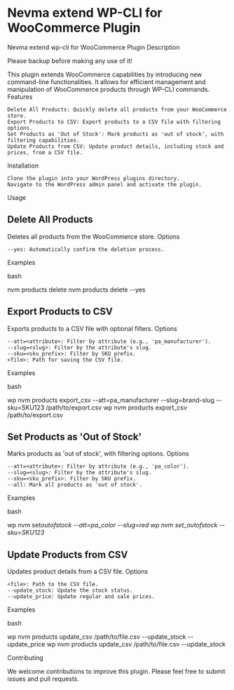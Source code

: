 # Nevma extend WP-CLI for WooCommerce Plugin

Nevma extend wp-cli for WooCommerce Plugin
Description

Please backup before making any use of it!

This plugin extends WooCommerce capabilities by introducing new command-line functionalities. It allows for efficient management and manipulation of WooCommerce products through WP-CLI commands.
Features

    Delete All Products: Quickly delete all products from your WooCommerce store.
    Export Products to CSV: Export products to a CSV file with filtering options.
    Set Products as 'Out of Stock': Mark products as 'out of stock', with filtering capabilities.
    Update Products from CSV: Update product details, including stock and prices, from a CSV file.

Installation

    Clone the plugin into your WordPress plugins directory.
    Navigate to the WordPress admin panel and activate the plugin.

Usage

## Delete All Products

Deletes all products from the WooCommerce store.
Options

    --yes: Automatically confirm the deletion process.

Examples

bash

nvm products delete
nvm products delete --yes

## Export Products to CSV

Exports products to a CSV file with optional filters.
Options

    --att=<attribute>: Filter by attribute (e.g., 'pa_manufacturer').
    --slug=<slug>: Filter by the attribute's slug.
    --sku=<sku_prefix>: Filter by SKU prefix.
    <file>: Path for saving the CSV file.

Examples

bash

wp nvm products export_csv --att=pa_manufacturer --slug=brand-slug --sku=SKU123 /path/to/export.csv
wp nvm products export_csv /path/to/export.csv

## Set Products as 'Out of Stock'

Marks products as 'out of stock', with filtering options.
Options

    --att=<attribute>: Filter by attribute (e.g., 'pa_color').
    --slug=<slug>: Filter by the attribute's slug.
    --sku=<sku_prefix>: Filter by SKU prefix.
    --all: Mark all products as 'out of stock'.

Examples

bash

wp nvm set*outofstock --att=pa_color --slug=red
wp nvm set_outofstock --sku=SKU123*

## Update Products from CSV

Updates product details from a CSV file.
Options

    <file>: Path to the CSV file.
    --update_stock: Update the stock status.
    --update_price: Update regular and sale prices.

Examples

bash

wp nvm products update_csv /path/to/file.csv --update_stock --update_price
wp nvm products update_csv /path/to/file.csv --update_stock

Contributing

We welcome contributions to improve this plugin. Please feel free to submit issues and pull requests.
